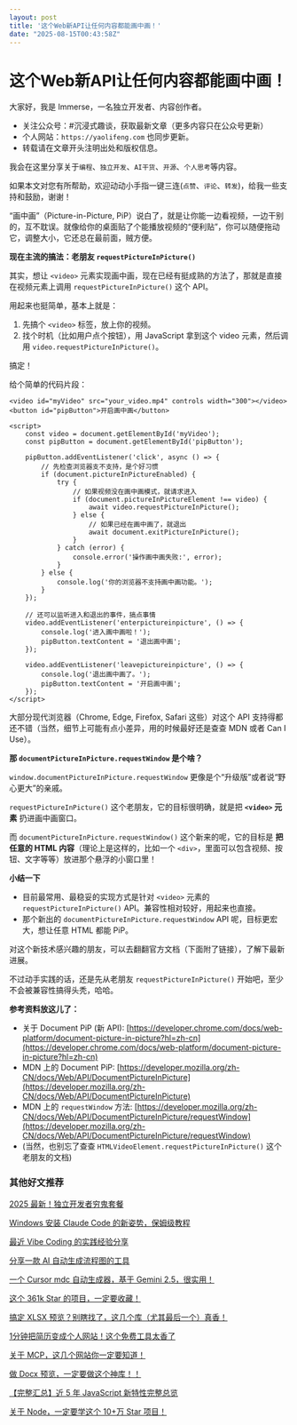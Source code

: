 ```yaml
---
layout: post
title: '这个Web新API让任何内容都能画中画！'
date: "2025-08-15T00:43:58Z"
---
```

这个Web新API让任何内容都能画中画！
====================

大家好，我是 Immerse，一名独立开发者、内容创作者。

*   关注公众号：#沉浸式趣谈，获取最新文章（更多内容只在公众号更新）
*   个人网站：`https://yaolifeng.com` 也同步更新。
*   转载请在文章开头注明出处和版权信息。

我会在这里分享关于`编程`、`独立开发`、`AI干货`、`开源`、`个人思考`等内容。

如果本文对您有所帮助，欢迎动动小手指一键三连(`点赞`、`评论`、`转发`)，给我一些支持和鼓励，谢谢！

“画中画”（Picture-in-Picture, PiP）说白了，就是让你能一边看视频，一边干别的，互不耽误。就像给你的桌面贴了个能播放视频的“便利贴”，你可以随便拖动它，调整大小，它还总在最前面，贼方便。

**现在主流的搞法：老朋友 `requestPictureInPicture()`**

其实，想让 `<video>` 元素实现画中画，现在已经有挺成熟的方法了，那就是直接在视频元素上调用 `requestPictureInPicture()` 这个 API。

用起来也挺简单，基本上就是：

1.  先搞个 `<video>` 标签，放上你的视频。
2.  找个时机（比如用户点个按钮），用 JavaScript 拿到这个 video 元素，然后调用 `video.requestPictureInPicture()`。

搞定！

给个简单的代码片段：

    <video id="myVideo" src="your_video.mp4" controls width="300"></video>
    <button id="pipButton">开启画中画</button>
    
    <script>
        const video = document.getElementById('myVideo');
        const pipButton = document.getElementById('pipButton');
    
        pipButton.addEventListener('click', async () => {
            // 先检查浏览器支不支持，是个好习惯
            if (document.pictureInPictureEnabled) {
                try {
                    // 如果视频没在画中画模式，就请求进入
                    if (document.pictureInPictureElement !== video) {
                        await video.requestPictureInPicture();
                    } else {
                        // 如果已经在画中画了，就退出
                        await document.exitPictureInPicture();
                    }
                } catch (error) {
                    console.error('操作画中画失败:', error);
                }
            } else {
                console.log('你的浏览器不支持画中画功能。');
            }
        });
    
        // 还可以监听进入和退出的事件，搞点事情
        video.addEventListener('enterpictureinpicture', () => {
            console.log('进入画中画啦！');
            pipButton.textContent = '退出画中画';
        });
    
        video.addEventListener('leavepictureinpicture', () => {
            console.log('退出画中画了。');
            pipButton.textContent = '开启画中画';
        });
    </script>
    

大部分现代浏览器（Chrome, Edge, Firefox, Safari 这些）对这个 API 支持得都还不错（当然，细节上可能有点小差异，用的时候最好还是查查 MDN 或者 Can I Use）。

**那 `documentPictureInPicture.requestWindow` 是个啥？**

`window.documentPictureInPicture.requestWindow` 更像是个“升级版”或者说“野心更大”的亲戚。

`requestPictureInPicture()` 这个老朋友，它的目标很明确，就是把 **`<video>` 元素** 扔进画中画窗口。

而 `documentPictureInPicture.requestWindow()` 这个新来的呢，它的目标是 **把任意的 HTML 内容**（理论上是这样的，比如一个 `<div>`，里面可以包含视频、按钮、文字等等）放进那个悬浮的小窗口里！

**小结一下**

*   目前最常用、最稳妥的实现方式是针对 `<video>` 元素的 `requestPictureInPicture()` API。兼容性相对较好，用起来也直接。
*   那个新出的 `documentPictureInPicture.requestWindow` API 呢，目标更宏大，想让任意 HTML 都能 PiP。

对这个新技术感兴趣的朋友，可以去翻翻官方文档（下面附了链接），了解下最新进展。

不过动手实践的话，还是先从老朋友 `requestPictureInPicture()` 开始吧，至少不会被兼容性搞得头秃，哈哈。

**参考资料放这儿了：**

*   关于 Document PiP (新 API): [https://developer.chrome.com/docs/web-platform/document-picture-in-picture?hl=zh-cn](https://developer.chrome.com/docs/web-platform/document-picture-in-picture?hl=zh-cn)
*   MDN 上的 Document PiP: [https://developer.mozilla.org/zh-CN/docs/Web/API/DocumentPictureInPicture](https://developer.mozilla.org/zh-CN/docs/Web/API/DocumentPictureInPicture)
*   MDN 上的 `requestWindow` 方法: [https://developer.mozilla.org/zh-CN/docs/Web/API/DocumentPictureInPicture/requestWindow](https://developer.mozilla.org/zh-CN/docs/Web/API/DocumentPictureInPicture/requestWindow)
*   (当然，也别忘了查查 `HTMLVideoElement.requestPictureInPicture()` 这个老朋友的文档)

### 其他好文推荐

[2025 最新！独立开发者穷鬼套餐](https://mp.weixin.qq.com/s/uqxi-r9y_SkP0mGLybsp8w)

[Windows 安装 Claude Code 的新姿势，保姆级教程](https://mp.weixin.qq.com/s/VUFLFQjlr6W7gEJaxfdTzA)

[最近 Vibe Coding 的实践经验分享](https://mp.weixin.qq.com/s/RwH28NideOpfB90Ji09bpQ)

[分享一款 AI 自动生成流程图的工具](https://mp.weixin.qq.com/s/2cDJr9Hf2lcrvsMGgw_LtQ)

[一个 Cursor mdc 自动生成器，基于 Gemini 2.5，很实用！](https://mp.weixin.qq.com/s/lV34CiMf32M8EaQY49NF2Q)

[这个 361k Star 的项目，一定要收藏！](https://mp.weixin.qq.com/s/lUqojQDTOmrxqYIle21cYw)

[搞定 XLSX 预览？别瞎找了，这几个库（尤其最后一个）真香！](https://mp.weixin.qq.com/s/6GdfVnmu30Ki1XeadzuuRg)

[1分钟把简历变成个人网站！这个免费工具太香了](https://mp.weixin.qq.com/s/k--Kg_0WvOFwmOUOzo4kDA)

[关于 MCP，这几个网站你一定要知道！](https://mp.weixin.qq.com/s/pR76UwvsJQyRE__LVx6Whg)

[做 Docx 预览，一定要做这个神库！！](https://mp.weixin.qq.com/s/gwTbX3hM_GPdDVg3W1ftAQ)

[【完整汇总】近 5 年 JavaScript 新特性完整总览](https://mp.weixin.qq.com/s/f5pIdyY8grx9t6qYxMgR1w)

[关于 Node，一定要学这个 10+万 Star 项目！](https://mp.weixin.qq.com/s/RGFQbqzmrY1NVkdUsQcMBw)